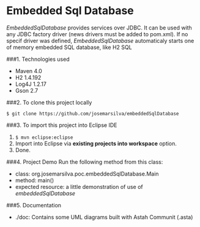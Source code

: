 Embedded Sql Database
===============================
*EmbeddedSqlDatabase* provides services over JDBC. It can be used with any JDBC
factory driver (news drivers must be added to pom.xml). If no specif driver was
defined, *EmbeddedSqlDatabase* automaticaly starts one of memory embedded   SQL 
database, like H2 SQL 

###1. Technologies used
* Maven 4.0
* H2 1.4.192
* Log4J 1.2.17
* Gson 2.7

###2. To clone this project locally
```shell
$ git clone https://github.com/josemarsilva/embeddedSqlDatabase
```

###3. To import this project into Eclipse IDE
1. ```$ mvn eclipse:eclipse```
2. Import into Eclipse via **existing projects into workspace** option.
3. Done.

###4. Project Demo
Run the following method from this class:
* class: org.josemarsilva.poc.embeddedSqlDatabase.Main
* method: main()
* expected resource: a little demonstration of use of *embeddedSqlDatabase*

###5. Documentation
* ./doc: Contains some UML diagrams built with Astah Communit (.asta)
